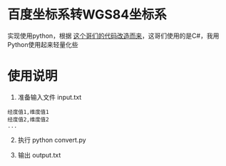 # 百度坐标系转WGS84坐标系

实现使用python，根据 [这个哥们的代码改造而来](https://blog.csdn.net/VIP_CR/article/details/126967565?csdn_share_tail=%7B%22type%22%3A%22blog%22%2C%22rType%22%3A%22article%22%2C%22rId%22%3A%22126967565%22%2C%22source%22%3A%22unlogin%22%7D)，这哥们使用的是C#，我用Python使用起来轻量化些

# 使用说明

1. 准备输入文件 input.txt

```vim
经度值1,维度值1
经度值2,维度值2
...
```

2. 执行 python convert.py

3. 输出 output.txt